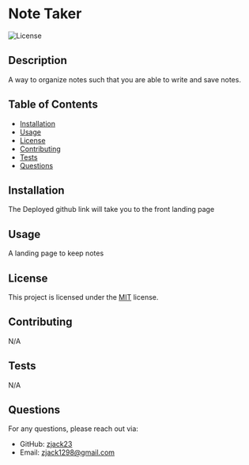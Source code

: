 # Note Taker

![License](https://img.shields.io/badge/License-MIT-brightgreen.svg)

## Description

A way to organize notes such that you are able to write and save notes.

## Table of Contents

- [Installation](#installation)
- [Usage](#usage)
- [License](#license)
- [Contributing](#contributing)
- [Tests](#tests)
- [Questions](#questions)

## Installation

The Deployed github link will take you to the front landing page

## Usage

A landing page to keep notes

## License

This project is licensed under the [MIT](https://opensource.org/licenses/MIT) license.

## Contributing

N/A

## Tests

N/A

## Questions

For any questions, please reach out via:

- GitHub: [zjack23](https://github.com/zjack23)
- Email: [zjack1298@gmail.com](mailto:zjack1298@gmail.com)
